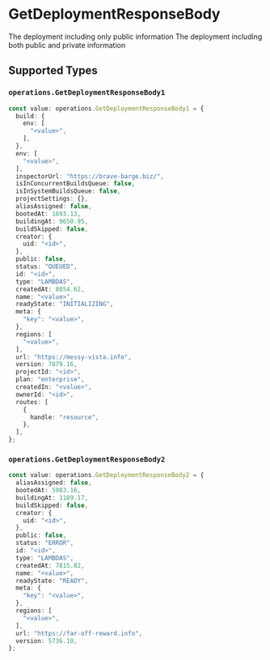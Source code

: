 # GetDeploymentResponseBody

The deployment including only public information
The deployment including both public and private information


## Supported Types

### `operations.GetDeploymentResponseBody1`

```typescript
const value: operations.GetDeploymentResponseBody1 = {
  build: {
    env: [
      "<value>",
    ],
  },
  env: [
    "<value>",
  ],
  inspectorUrl: "https://brave-barge.biz/",
  isInConcurrentBuildsQueue: false,
  isInSystemBuildsQueue: false,
  projectSettings: {},
  aliasAssigned: false,
  bootedAt: 1693.13,
  buildingAt: 9650.95,
  buildSkipped: false,
  creator: {
    uid: "<id>",
  },
  public: false,
  status: "QUEUED",
  id: "<id>",
  type: "LAMBDAS",
  createdAt: 8054.62,
  name: "<value>",
  readyState: "INITIALIZING",
  meta: {
    "key": "<value>",
  },
  regions: [
    "<value>",
  ],
  url: "https://messy-vista.info",
  version: 7879.16,
  projectId: "<id>",
  plan: "enterprise",
  createdIn: "<value>",
  ownerId: "<id>",
  routes: [
    {
      handle: "resource",
    },
  ],
};
```

### `operations.GetDeploymentResponseBody2`

```typescript
const value: operations.GetDeploymentResponseBody2 = {
  aliasAssigned: false,
  bootedAt: 5983.16,
  buildingAt: 1189.17,
  buildSkipped: false,
  creator: {
    uid: "<id>",
  },
  public: false,
  status: "ERROR",
  id: "<id>",
  type: "LAMBDAS",
  createdAt: 7815.82,
  name: "<value>",
  readyState: "READY",
  meta: {
    "key": "<value>",
  },
  regions: [
    "<value>",
  ],
  url: "https://far-off-reward.info",
  version: 5736.10,
};
```

